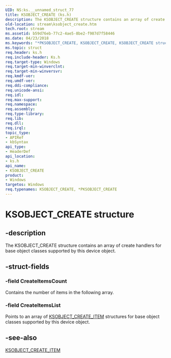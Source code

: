 ```yaml
---
UID: NS:ks.__unnamed_struct_77
title: KSOBJECT_CREATE (ks.h)
description: The KSOBJECT_CREATE structure contains an array of create handlers for base object classes supported by this device object.
old-location: stream\ksobject_create.htm
tech.root: stream
ms.assetid: b59d76eb-77c2-4ae5-8be2-f987d7f58446
ms.date: 04/23/2018
ms.keywords: "*PKSOBJECT_CREATE, KSOBJECT_CREATE, KSOBJECT_CREATE structure [Streaming Media Devices], PKSOBJECT_CREATE, PKSOBJECT_CREATE structure pointer [Streaming Media Devices], ks-struct_885122dd-299b-47d0-b161-2d3ffac610f6.xml, ks/KSOBJECT_CREATE, ks/PKSOBJECT_CREATE, stream.ksobject_create"
ms.topic: struct
req.header: ks.h
req.include-header: Ks.h
req.target-type: Windows
req.target-min-winverclnt: 
req.target-min-winversvr: 
req.kmdf-ver: 
req.umdf-ver: 
req.ddi-compliance: 
req.unicode-ansi: 
req.idl: 
req.max-support: 
req.namespace: 
req.assembly: 
req.type-library: 
req.lib: 
req.dll: 
req.irql: 
topic_type:
- APIRef
- kbSyntax
api_type:
- HeaderDef
api_location:
- ks.h
api_name:
- KSOBJECT_CREATE
product:
- Windows
targetos: Windows
req.typenames: KSOBJECT_CREATE, *PKSOBJECT_CREATE
---
```


# KSOBJECT_CREATE structure


## -description


The KSOBJECT_CREATE structure contains an array of create handlers for base object classes supported by this device object.


## -struct-fields




### -field CreateItemsCount

Contains the number of items in the following array.


### -field CreateItemsList

Points to an array of <a href="https://msdn.microsoft.com/library/windows/hardware/ff563479">KSOBJECT_CREATE_ITEM</a> structures for base object classes supported by this device object.


## -see-also




<a href="https://msdn.microsoft.com/library/windows/hardware/ff563479">KSOBJECT_CREATE_ITEM</a>
 

 

